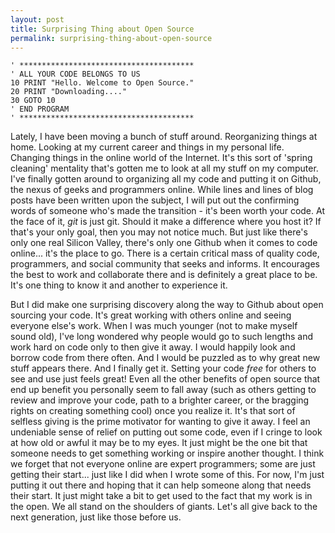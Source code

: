 ```yaml
---
layout: post
title: Surprising Thing about Open Source
permalink: surprising-thing-about-open-source
---
```


    ' ***************************************
    ' ALL YOUR CODE BELONGS TO US
    10 PRINT "Hello. Welcome to Open Source."
    20 PRINT "Downloading...."
    30 GOTO 10
    ' END PROGRAM
    ' ***************************************


Lately, I have been moving a bunch of stuff around. Reorganizing things at home. Looking at my current career and things in my personal life. Changing things in the online world of the Internet. It's this sort of 'spring cleaning' mentality that's gotten me to look at all my stuff on my computer.  I've finally gotten around to organizing all my code and putting it on Github, the nexus of geeks and programmers online. While lines and lines of blog posts have been written upon the subject, I will put out the confirming words of someone who's made the transition - it's been worth your code.  At the face of it, *git* is just git. Should it make a difference where you host it? If that's your only goal, then you may not notice much.  But just like there's only one real Silicon Valley, there's only one Github when it comes to code online... it's the place to go.  There is a certain critical mass of quality code, programmers, and social community that seeks and informs. It encourages the best to work and collaborate there and is definitely a great place to be.  It's one thing to know it and another to experience it.

But I did make one surprising discovery along the way to Github about open sourcing your code. It's great working with others online and seeing everyone else's work. When I was much younger (not to make myself sound old), I've long wondered why people would go to such lengths and work hard on code only to then give it away.  I would happily look and borrow code from there often.  And I would be puzzled as to why great new stuff appears there. And I finally get it. Setting your code *free* for others to see and use just feels great! Even all the other benefits of open source that end up benefit you personally seem to fall away (such as others getting to review and improve your code, path to a brighter career, or the bragging rights on creating something cool) once you realize it. It's that sort of selfless giving is the prime motivator for wanting to give it away. I feel an undeniable sense of relief on putting out some code, even if I cringe to look at how old or awful it may be to my eyes.  It just might be the one bit that someone needs to get something working or inspire another thought.  I think we forget that not everyone online are expert programmers; some are just getting their start... just like I did when I wrote some of this. For now, I'm just putting it out there and hoping that it can help someone along that needs their start.  It just might take a bit to get used to the fact that my work is in the open.  We all stand on the shoulders of giants.  Let's all give back to the next generation, just like those before us.
